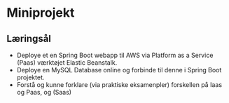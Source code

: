 
<!-- JS use if these pages are used as githubpages. can be deleted if used elsewhere -->
<script src="https://code.jquery.com/jquery-3.2.1.min.js"></script>
<script src="script.js"></script>

# Miniprojekt 

## Læringsål
* Deploye et en Spring Boot webapp til AWS via Platform as a Service (Paas) værktøjet Elastic Beanstalk.
* Deploye en MySQL Database online og forbinde til denne i Spring Boot projektet. 
* Forstå og kunne forklare (via praktiske eksamenpler) forskellen på Iaas og Paas, og (Saas)
  
